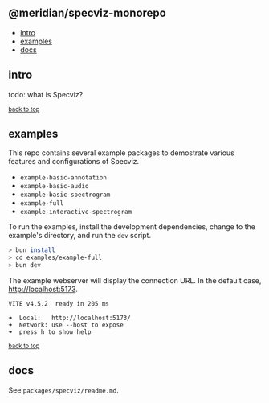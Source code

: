 ## <a name="top"></a> @meridian/specviz-monorepo
* [intro](#intro)
* [examples](#examples)
* [docs](#docs)

## <a name="intro"></a> intro

todo: what is Specviz? 

<small>[back to top](#top)</small>
## <a name="examples"></a> examples

This repo contains several example packages to demostrate various features and configurations of Specviz.

* `example-basic-annotation`
* `example-basic-audio`
* `example-basic-spectrogram`
* `example-full`
* `example-interactive-spectrogram`

To run the examples, install the development dependencies, change to the example's directory, and run the `dev` script.

```sh
> bun install
> cd examples/example-full
> bun dev
```

The example webserver will display the connection URL. In the default case, [http://localhost:5173](http://localhost:5173).

```none
VITE v4.5.2  ready in 205 ms

➜  Local:   http://localhost:5173/
➜  Network: use --host to expose
➜  press h to show help
```

<small>[back to top](#top)</small>
## <a name="docs"></a> docs

See `packages/specviz/readme.md`.
